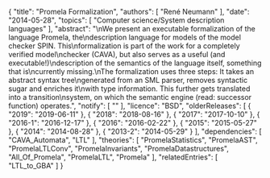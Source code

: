 {
    "title": "Promela Formalization",
    "authors": [
        "René Neumann"
    ],
    "date": "2014-05-28",
    "topics": [
        "Computer science/System description languages"
    ],
    "abstract": "\nWe present an executable formalization of the language Promela, the\ndescription language for models of the model checker SPIN. This\nformalization is part of the work for a completely verified model\nchecker (CAVA), but also serves as a useful (and executable!)\ndescription of the semantics of the language itself, something that is\ncurrently missing.\nThe formalization uses three steps: It takes an abstract syntax tree\ngenerated from an SML parser, removes syntactic sugar and enriches it\nwith type information. This further gets translated into a transition\nsystem, on which the semantic engine (read: successor function) operates.",
    "notify": [
        ""
    ],
    "licence": "BSD",
    "olderReleases": [
        {
            "2019": "2019-06-11"
        },
        {
            "2018": "2018-08-16"
        },
        {
            "2017": "2017-10-10"
        },
        {
            "2016-1": "2016-12-17"
        },
        {
            "2016": "2016-02-22"
        },
        {
            "2015": "2015-05-27"
        },
        {
            "2014": "2014-08-28"
        },
        {
            "2013-2": "2014-05-29"
        }
    ],
    "dependencies": [
        "CAVA_Automata",
        "LTL"
    ],
    "theories": [
        "PromelaStatistics",
        "PromelaAST",
        "PromelaLTLConv",
        "PromelaInvariants",
        "PromelaDatastructures",
        "All_Of_Promela",
        "PromelaLTL",
        "Promela"
    ],
    "relatedEntries": [
        "LTL_to_GBA"
    ]
}